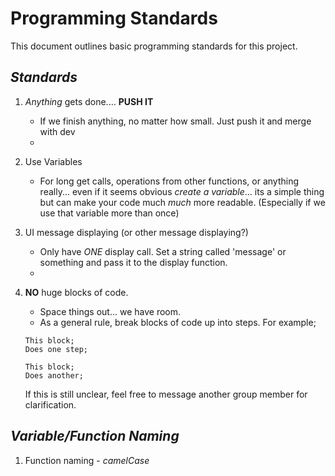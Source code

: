 # Programming Standards

This document outlines basic programming standards for this project.

## _Standards_

1. _Anything_ gets done.... **PUSH IT**
    - If we finish anything, no matter how small. Just push it and merge with dev
    - 
2. Use Variables
    - For long get calls, operations from other functions, or anything really... even if it seems obvious
    _create a variable_... its a simple thing but can make your code much _much_ more readable. (Especially if we
    use that variable more than once)

3. UI message displaying (or other message displaying?)
    - Only have _ONE_ display call. Set a string called 'message' or something and pass it to the display function.
    - 
4. **NO** huge blocks of code.
    - Space things out... we have room.
    - As a general rule, break blocks of code up into steps. For example;<br>

    ```
    This block;
    Does one step;

    This block;
    Does another;
    ```

    If this is still unclear, feel free to message another group member for clarification.


## _Variable/Function Naming_
1. Function naming - _camelCase_
